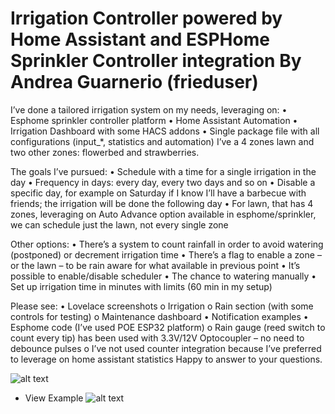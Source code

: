 # Irrigation Controller powered by Home Assistant and ESPHome Sprinkler Controller integration By Andrea Guarnerio (frieduser)

I’ve done a tailored irrigation system on my needs, leveraging on:
•	Esphome sprinkler controller platform
•	Home Assistant Automation
•	Irrigation Dashboard with some HACS addons
•	Single package file with all configurations (input_*, statistics and automation)
I’ve a 4 zones lawn and two other zones: flowerbed and strawberries.

The goals I’ve pursued:
•	Schedule with a time for a single irrigation in the day
•	Frequency in days: every day, every two days and so on
•	Disable a specific day, for example on Saturday if I know I’ll have a barbecue with friends; the irrigation will be done the following day
•	For lawn, that has 4 zones, leveraging on Auto Advance option available in esphome/sprinkler, we can schedule just the lawn, not every single zone

Other options:
•	There’s a system to count rainfall in order to avoid watering (postponed) or decrement irrigation time
•	There’s a flag to enable a zone – or the lawn – to be rain aware for what available in previous point
•	It’s possible to enable/disable scheduler
•	The chance to watering manually
•	Set up irrigation time in minutes with limits (60 min in my setup)

Please see:
•	Lovelace screenshots
o	Irrigation
o	Rain section (with some controls for testing)
o	Maintenance dashboard
•	Notification examples
•	Esphome code (I’ve used POE ESP32 platform)
o	Rain gauge (reed switch to count every tip) has been used with 3.3V/12V Optocoupler – no need to debounce pulses
o	I’ve not used counter integration because I’ve preferred to leverage on home assistant statistics
Happy to answer to your questions.

![alt text](screenshots/hass02.png "Screenshot Example")

- View Example
![alt text](screenshots/hass01.png "Screenshot Example")

